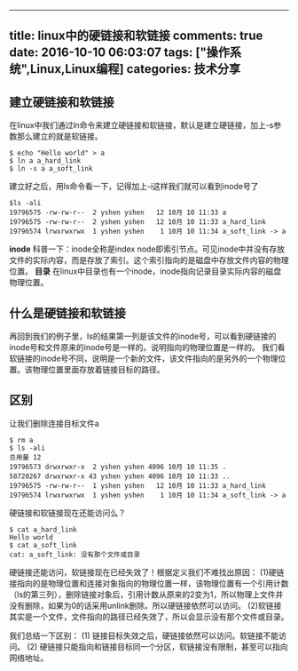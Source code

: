 ---
title: linux中的硬链接和软链接
comments: true
date: 2016-10-10 06:03:07
tags: ["操作系统",Linux,Linux编程]
categories: 技术分享
--


## 建立硬链接和软链接
在linux中我们通过ln命令来建立硬链接和软链接，默认是建立硬链接，加上-s参数那么建立的就是软链接。
```
$ echo "Hello world" > a
$ ln a a_hard_link
$ ln -s a a_soft_link
```
建立好之后，用ls命令看一下，记得加上-i这样我们就可以看到inode号了
```
$ls -ali
19796575 -rw-rw-r--  2 yshen yshen   12 10月 10 11:33 a
19796575 -rw-rw-r--  2 yshen yshen   12 10月 10 11:33 a_hard_link
19796574 lrwxrwxrwx  1 yshen yshen    1 10月 10 11:34 a_soft_link -> a

```
**inode**
科普一下：inode全称是index node即索引节点。可见inode中并没有存放文件的实际内容，而是存放了索引。这个索引指向的是磁盘中存放文件内容的物理位置。
**目录**
在linux中目录也有一个inode，inode指向记录目录实际内容的磁盘物理位置。

## 什么是硬链接和软链接
再回到我们的例子里，ls的结果第一列是该文件的inode号，可以看到硬链接的inode号和文件原来的inode号是一样的。说明指向的物理位置是一样的。
我们看软链接的inode号不同，说明是一个新的文件，该文件指向的是另外的一个物理位置。该物理位置里面存放着链接目标的路径。

## 区别
让我们删除连接目标文件a
```
$ rm a
$ ls -ali
总用量 12
19796573 drwxrwxr-x  2 yshen yshen 4096 10月 10 11:35 .
58720267 drwxrwxr-x 43 yshen yshen 4096 10月 10 11:33 ..
19796575 -rw-rw-r--  1 yshen yshen   12 10月 10 11:33 a_hard_link
19796574 lrwxrwxrwx  1 yshen yshen    1 10月 10 11:34 a_soft_link -> a
```
硬链接和软链接现在还能访问么？
```
$ cat a_hard_link 
Hello world
$ cat a_soft_link 
cat: a_soft_link: 没有那个文件或目录
```
硬链接还能访问，软链接现在已经失效了！根据定义我们不难找出原因：
(1)硬链接指向的是物理位置和连接对象指向的物理位置一样，该物理位置有一个引用计数（ls的第三列），删除链接对象后，引用计数从原来的2变为1，所以物理上文件并没有删除，如果为0的话采用unlink删除。所以硬链接依然可以访问。
(2)软链接其实是一个文件，文件指向的路径已经失效了，所以会显示没有那个文件或目录。

我们总结一下区别：
(1) 链接目标失效之后，硬链接依然可以访问。软链接不能访问。
(2) 硬链接只能指向和链接目标同一个分区，软链接没有限制，甚至可以指向网络地址。





